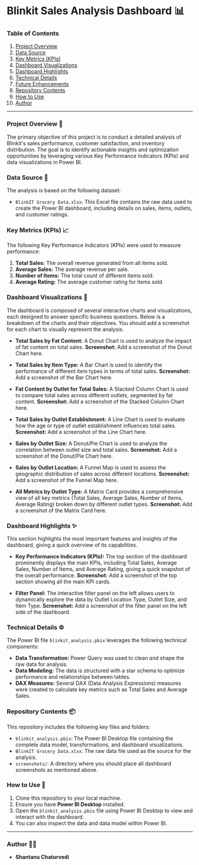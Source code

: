# Blinkit Sales Analysis Dashboard 📊

### Table of Contents

1.  [Project Overview](#project-overview)
2.  [Data Source](#data-source)
3.  [Key Metrics (KPIs)](#key-metrics-kpis)
4.  [Dashboard Visualizations](#dashboard-visualizations)
5.  [Dashboard Highlights](#dashboard-highlights)
6.  [Technical Details](#technical-details)
7.  [Future Enhancements](#future-enhancements)
8.  [Repository Contents](#repository-contents)
9.  [How to Use](#how-to-use)
10. [Author](#author)

---

### Project Overview 🚀

The primary objective of this project is to conduct a detailed analysis of Blinkit's sales performance, customer satisfaction, and inventory distribution. The goal is to identify actionable insights and optimization opportunities by leveraging various Key Performance Indicators (KPIs) and data visualizations in Power BI.

### Data Source 📁

The analysis is based on the following dataset:

* `BlinkIT Grocery Data.xlsx`: This Excel file contains the raw data used to create the Power BI dashboard, including details on sales, items, outlets, and customer ratings.

### Key Metrics (KPIs) 📈

The following Key Performance Indicators (KPIs) were used to measure performance:

1.  **Total Sales:** The overall revenue generated from all items sold.
2.  **Average Sales:** The average revenue per sale.
3.  **Number of Items:** The total count of different items sold.
4.  **Average Rating:** The average customer rating for items sold.

### Dashboard Visualizations 🎨

The dashboard is composed of several interactive charts and visualizations, each designed to answer specific business questions. Below is a breakdown of the charts and their objectives. You should add a screenshot for each chart to visually represent the analysis.

* **Total Sales by Fat Content:** A Donut Chart is used to analyze the impact of fat content on total sales.
    **Screenshot:** Add a screenshot of the Donut Chart here.

* **Total Sales by Item Type:** A Bar Chart is used to identify the performance of different item types in terms of total sales.
    **Screenshot:** Add a screenshot of the Bar Chart here.

* **Fat Content by Outlet for Total Sales:** A Stacked Column Chart is used to compare total sales across different outlets, segmented by fat content.
    **Screenshot:** Add a screenshot of the Stacked Column Chart here.

* **Total Sales by Outlet Establishment:** A Line Chart is used to evaluate how the age or type of outlet establishment influences total sales.
    **Screenshot:** Add a screenshot of the Line Chart here.

* **Sales by Outlet Size:** A Donut/Pie Chart is used to analyze the correlation between outlet size and total sales.
    **Screenshot:** Add a screenshot of the Donut/Pie Chart here.

* **Sales by Outlet Location:** A Funnel Map is used to assess the geographic distribution of sales across different locations.
    **Screenshot:** Add a screenshot of the Funnel Map here.

* **All Metrics by Outlet Type:** A Matrix Card provides a comprehensive view of all key metrics (Total Sales, Average Sales, Number of Items, Average Rating) broken down by different outlet types.
    **Screenshot:** Add a screenshot of the Matrix Card here.

### Dashboard Highlights ✨

This section highlights the most important features and insights of the dashboard, giving a quick overview of its capabilities.

* **Key Performance Indicators (KPIs):** The top section of the dashboard prominently displays the main KPIs, including Total Sales, Average Sales, Number of Items, and Average Rating, giving a quick snapshot of the overall performance.
    **Screenshot:** Add a screenshot of the top section showing all the main KPI cards.

* **Filter Panel:** The interactive filter panel on the left allows users to dynamically explore the data by Outlet Location Type, Outlet Size, and Item Type.
    **Screenshot:** Add a screenshot of the filter panel on the left side of the dashboard.

### Technical Details ⚙️

The Power BI file `blinkit_analysis.pbix` leverages the following technical components:

* **Data Transformation:** Power Query was used to clean and shape the raw data for analysis.
* **Data Modeling:** The data is structured with a star schema to optimize performance and relationships between tables.
* **DAX Measures:** Several DAX (Data Analysis Expressions) measures were created to calculate key metrics such as Total Sales and Average Sales.

### Repository Contents 📦

This repository includes the following key files and folders:

* `blinkit_analysis.pbix`: The Power BI Desktop file containing the complete data model, transformations, and dashboard visualizations.
* `BlinkIT Grocery Data.xlsx`: The raw data file used as the source for the analysis.
* `screenshots/`: A directory where you should place all dashboard screenshots as mentioned above.

### How to Use 📖

1.  Clone this repository to your local machine.
2.  Ensure you have **Power BI Desktop** installed.
3.  Open the `blinkit_analysis.pbix` file using Power BI Desktop to view and interact with the dashboard.
4.  You can also inspect the data and data model within Power BI.

---

### Author 👨‍💻

* **Shantanu Chaturvedi**
